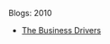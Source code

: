 Blogs: 2010

* [The Business Drivers](resources/faqs/external-content/blogs/2010/the-business-drivers.md)
